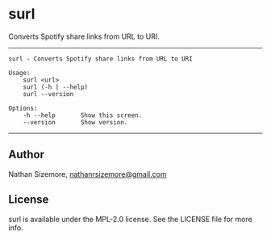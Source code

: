 # surl

Converts Spotify share links from URL to URI.

---

```
surl - Converts Spotify share links from URL to URI

Usage:
    surl <url>
    surl (-h | --help)
    surl --version

Options:
    -h --help       Show this screen.
    --version       Show version.
```

---

## Author

Nathan Sizemore, nathanrsizemore@gmail.com

## License

surl is available under the MPL-2.0 license. See the LICENSE file for more info.
